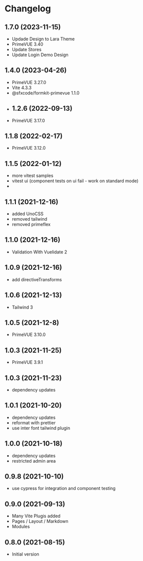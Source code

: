 # Changelog

## 1.7.0 (2023-11-15)
- Updade Design to Lara Theme
- PrimeVUE 3.40
- Update Stores
- Update Login Demo Design

## 1.4.0 (2023-04-26)
- PrimeVUE 3.27.0
- Vite 4.3.3
- @sfxcode/formkit-primevue 1.1.0
- ## 1.2.6 (2022-09-13)
- PrimeVUE 3.17.0

## 1.1.8 (2022-02-17)
- PrimeVUE 3.12.0

## 1.1.5 (2022-01-12)
* more vitest samples
* vitest ui (component tests on ui fail - work on standard mode)
* 
## 1.1.1 (2021-12-16)
- added UnoCSS
- removed tailwind
- removed primeflex

## 1.1.0 (2021-12-16)
* Validation With Vuelidate 2

## 1.0.9 (2021-12-16)
* add directiveTransforms

## 1.0.6 (2021-12-13)
- Tailwind 3

## 1.0.5 (2021-12-8)
- PrimeVUE 3.10.0

## 1.0.3 (2021-11-25)
- PrimeVUE 3.9.1

## 1.0.3 (2021-11-23)
- dependency updates

## 1.0.1 (2021-10-20)
- dependency updates
- reformat with prettier
- use inter font tailwind plugin

## 1.0.0 (2021-10-18)
- dependency updates
- restricted admin area

## 0.9.8 (2021-10-10)
- use cypress for integration and component testing

## 0.9.0 (2021-09-13)
- Many Vite Plugis added
- Pages / Layout / Markdown
- Modules

## 0.8.0 (2021-08-15)
- Initial version
